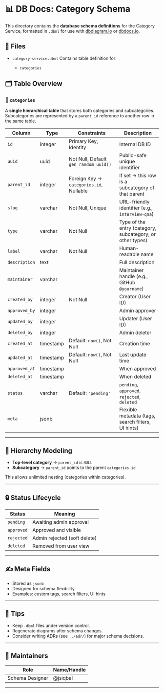 # 📊 DB Docs: Category Schema

This directory contains the **database schema definitions** for the Category Service, formatted in `.dbml` for use with [dbdiagram.io](https://dbdiagram.io) or [dbdocs.io](https://dbdocs.io).

## 📂 Files

-   `category-service.dbml`
    Contains table definition for:

    -   `categories`

## 🗂️ Table Overview

### 🔹 `categories`

A **single hierarchical table** that stores both categories and subcategories.
Subcategories are represented by a `parent_id` reference to another row in the same table.

| Column        | Type      | Constraints                             | Description                                               |
| ------------- | --------- | --------------------------------------- | --------------------------------------------------------- |
| `id`          | integer   | Primary Key, Identity                   | Internal DB ID                                            |
| `uuid`        | uuid      | Not Null, Default `gen_random_uuid()`   | Public-safe unique identifier                             |
| `parent_id`   | integer   | Foreign Key → `categories.id`, Nullable | If set → this row is a subcategory of that parent         |
| `slug`        | varchar   | Not Null, Unique                        | URL-friendly identifier (e.g., `interview-qna`)           |
| `type`        | varchar   | Not Null                                | Type of the entry (category, subcategory, or other types) |
| `label`       | varchar   | Not Null                                | Human-readable name                                       |
| `description` | text      |                                         | Full description                                          |
| `maintainer`  | varchar   |                                         | Maintainer handle (e.g., GitHub `@yourname`)              |
| `created_by`  | integer   | Not Null                                | Creator (User ID)                                         |
| `approved_by` | integer   |                                         | Admin approver                                            |
| `updated_by`  | integer   |                                         | Updater (User ID)                                         |
| `deleted_by`  | integer   |                                         | Admin deleter                                             |
| `created_at`  | timestamp | Default: `now()`, Not Null              | Creation time                                             |
| `updated_at`  | timestamp | Default: `now()`, Not Null              | Last update time                                          |
| `approved_at` | timestamp |                                         | When approved                                             |
| `deleted_at`  | timestamp |                                         | When deleted                                              |
| `status`      | varchar   | Default: `'pending'`                    | `pending`, `approved`, `rejected`, `deleted`              |
| `meta`        | jsonb     |                                         | Flexible metadata (tags, search filters, UI hints)        |

---

## 🧩 Hierarchy Modeling

-   **Top-level category** → `parent_id` is `NULL`
-   **Subcategory** → `parent_id` points to the parent `categories.id`

This allows unlimited nesting (categories within categories).

---

## 🔒 Status Lifecycle

| Status     | Meaning                      |
| ---------- | ---------------------------- |
| `pending`  | Awaiting admin approval      |
| `approved` | Approved and visible         |
| `rejected` | Admin rejected (soft delete) |
| `deleted`  | Removed from user view       |

---

## ✍️ Meta Fields

-   Stored as `jsonb`
-   Designed for schema flexibility
-   Examples: custom tags, search filters, UI hints

---

## 🧪 Tips

-   Keep `.dbml` files under version control.
-   Regenerate diagrams after schema changes.
-   Consider writing ADRs (see `../adr/`) for major schema decisions.

---

## 👤 Maintainers

| Role            | Name/Handle |
| --------------- | ----------- |
| Schema Designer | @jsiqbal    |

---
